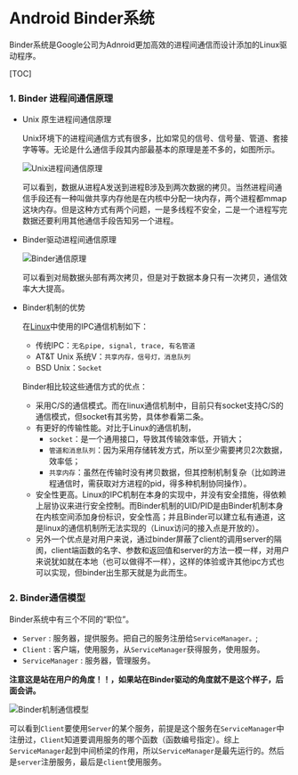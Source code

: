 # Android Binder系统

Binder系统是Google公司为Adnroid更加高效的进程间通信而设计添加的Linux驱动程序。

[TOC]

### 1. Binder 进程间通信原理

- Unix 原生进程间通信原理

  Unix环境下的进程间通信方式有很多，比如常见的信号、信号量、管道、套接字等等。无论是什么通信手段其内部最基本的原理是差不多的，如图所示。

  ![Unix进程间通信原理](G:\work\android\android_base\binder\Unix进程间通信原理.jpg)

  可以看到，数据从进程A发送到进程B涉及到两次数据的拷贝。当然进程间通信手段还有一种叫做共享内存他是在内核中分配一块内存，两个进程都mmap这块内存。但是这种方式有两个问题，一是多线程不安全，二是一个进程写完数据还要利用其他通信手段告知另一个进程。


- Binder驱动进程间通信原理

  ![Binder通信原理](G:\work\android\android_base\binder\Binder通信原理.jpg)

  可以看到对局数据头部有两次拷贝，但是对于数据本身只有一次拷贝，通信效率大大提高。


- Binder机制的优势

  在[Linux](http://lib.csdn.net/base/linux)中使用的IPC通信机制如下：

  - 传统IPC：`无名pipe, signal, trace, 有名管道`
  - AT&T Unix 系统V：`共享内存，信号灯，消息队列`
  - BSD Unix：`Socket`

  Binder相比较这些通信方式的优点：

  - 采用C/S的通信模式。而在linux通信机制中，目前只有socket支持C/S的通信模式，但socket有其劣势，具体参看第二条。
  - 有更好的传输性能。对比于Linux的通信机制，
    - `socket`：是一个通用接口，导致其传输效率低，开销大；
    - `管道和消息队列`：因为采用存储转发方式，所以至少需要拷贝2次数据，效率低；
    - `共享内存`：虽然在传输时没有拷贝数据，但其控制机制复杂（比如跨进程通信时，需获取对方进程的pid，得多种机制协同操作）。
  - 安全性更高。Linux的IPC机制在本身的实现中，并没有安全措施，得依赖上层协议来进行安全控制。而Binder机制的UID/PID是由Binder机制本身在内核空间添加身份标识，安全性高；并且Binder可以建立私有通道，这是linux的通信机制所无法实现的（Linux访问的接入点是开放的）。
  - 另外一个优点是对用户来说，通过binder屏蔽了client的调用server的隔阂，client端函数的名字、参数和返回值和server的方法一模一样，对用户来说犹如就在本地（也可以做得不一样），这样的体验或许其他ipc方式也可以实现，但binder出生那天就是为此而生。

### 2. Binder通信模型 

Binder系统中有三个不同的“职位”。

- `Server`  : 服务器，提供服务。把自己的服务注册给`ServiceManager。`;
- `Client` : 客户端，使用服务，从`ServiceManager`获得服务，使用服务。
- `ServiceManager` : 服务器，管理服务。

**注意这是站在用户的角度！！，如果站在Binder驱动的角度就不是这个样子，后面会讲。**

![Binder机制通信模型](G:\work\android\android_base\binder\Binder机制通信模型.jpg)

可以看到`Client`要使用`Server`的某个服务，前提是这个服务在`ServiceManager`中注册过，`Client`知道要调用服务的哪个函数（函数编号指定）。综上`ServiceManager`起到中间桥梁的作用，所以`ServiceManager`是最先运行的。然后是`server`注册服务，最后是`client`使用服务。







